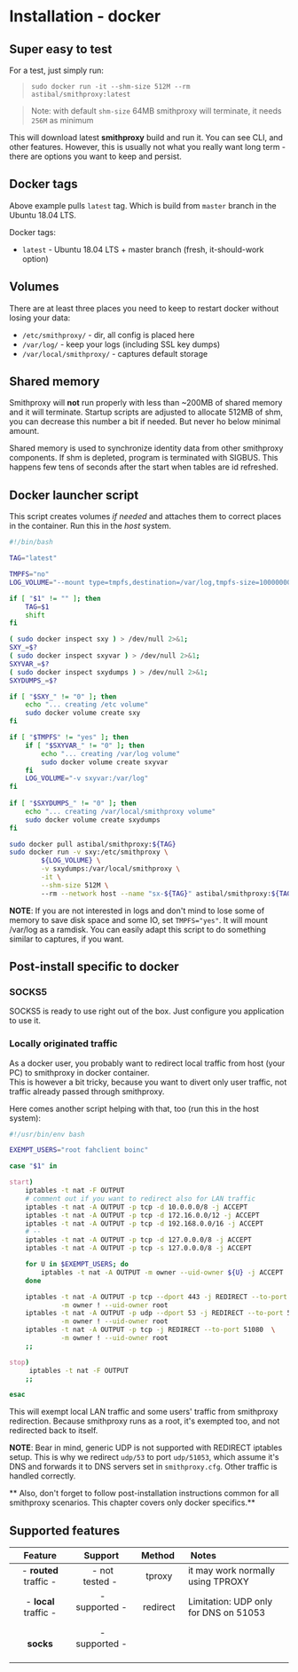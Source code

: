 # Installation - docker

## Super easy to test 

For a test, just simply run: 
> `sudo docker run -it --shm-size 512M --rm astibal/smithproxy:latest`  

>  Note: with default `shm-size` 64MB smithproxy will terminate, it needs `256M` as minimum 

This will download latest **smithproxy** build and run it. You can see CLI, and other features.
However, this is usually not what you really want long term - there are options you want to keep and persist.

## Docker tags

Above example pulls `latest` tag. Which is build from `master` branch in the Ubuntu 18.04 LTS.

Docker tags:

* `latest` - Ubuntu 18.04 LTS + master branch (fresh, it-should-work option)


## Volumes

There are at least three places you need to keep to restart docker without losing your data:

- `/etc/smithproxy/` - dir, all config is placed here
- `/var/log/` - keep your logs (including SSL key dumps)
- `/var/local/smithproxy/` - captures default storage

## Shared memory

Smithproxy will **not** run properly with less than ~200MB of shared memory and it will terminate. 
Startup scripts are adjusted to allocate 512MB of shm, you can decrease this number a bit if needed. 
But never ho below minimal amount.  

Shared memory is used to synchronize identity data from other smithproxy components. If shm is depleted,
program is terminated with SIGBUS. This happens few tens of seconds after the start when tables are id refreshed.  

## Docker launcher script
This script creates volumes *if needed* and attaches them to
correct places in the container. Run this in the *host* system.

```bash
#!/bin/bash

TAG="latest"

TMPFS="no"
LOG_VOLUME="--mount type=tmpfs,destination=/var/log,tmpfs-size=1000000000"

if [ "$1" != "" ]; then
    TAG=$1
    shift
fi

( sudo docker inspect sxy ) > /dev/null 2>&1; 
SXY_=$?
( sudo docker inspect sxyvar ) > /dev/null 2>&1; 
SXYVAR_=$?
( sudo docker inspect sxydumps ) > /dev/null 2>&1; 
SXYDUMPS_=$?

if [ "$SXY_" != "0" ]; then
    echo "... creating /etc volume"
    sudo docker volume create sxy
fi

if [ "$TMPFS" != "yes" ]; then
    if [ "$SXYVAR_" != "0" ]; then
        echo "... creating /var/log volume"
        sudo docker volume create sxyvar
    fi
    LOG_VOLUME="-v sxyvar:/var/log"
fi
    
if [ "$SXYDUMPS_" != "0" ]; then
    echo "... creating /var/local/smithproxy volume"
    sudo docker volume create sxydumps
fi

sudo docker pull astibal/smithproxy:${TAG}
sudo docker run -v sxy:/etc/smithproxy \
        ${LOG_VOLUME} \
        -v sxydumps:/var/local/smithproxy \
        -it \
        --shm-size 512M \ 
        --rm --network host --name "sx-${TAG}" astibal/smithproxy:${TAG} "$@"

```

**NOTE**: If you are not interested in logs and don't mind to lose some of memory to save disk space and some IO, set `TMPFS="yes"`. 
It will mount /var/log as a ramdisk. You can easily adapt this script to do something similar to captures, if you want.


## Post-install specific to docker

### SOCKS5
SOCKS5 is ready to use right out of the box. Just configure you application to use it.

### Locally originated traffic
As a docker user, you probably want to redirect local traffic from host (your PC) to smithproxy in docker container.  
This is however a bit tricky, because you want to divert only user traffic, not traffic already passed through smithproxy.

Here comes another script helping with that, too (run this in the host system):

```bash
#!/usr/bin/env bash

EXEMPT_USERS="root fahclient boinc"

case "$1" in

start)
    iptables -t nat -F OUTPUT
    # comment out if you want to redirect also for LAN traffic
    iptables -t nat -A OUTPUT -p tcp -d 10.0.0.0/8 -j ACCEPT
    iptables -t nat -A OUTPUT -p tcp -d 172.16.0.0/12 -j ACCEPT
    iptables -t nat -A OUTPUT -p tcp -d 192.168.0.0/16 -j ACCEPT
    # --
    iptables -t nat -A OUTPUT -p tcp -d 127.0.0.0/8 -j ACCEPT
    iptables -t nat -A OUTPUT -p tcp -s 127.0.0.0/8 -j ACCEPT

    for U in $EXEMPT_USERS; do
        iptables -t nat -A OUTPUT -m owner --uid-owner ${U} -j ACCEPT
    done

    iptables -t nat -A OUTPUT -p tcp --dport 443 -j REDIRECT --to-port 51443  \
             -m owner ! --uid-owner root
    iptables -t nat -A OUTPUT -p udp --dport 53 -j REDIRECT --to-port 51053   \
             -m owner ! --uid-owner root
    iptables -t nat -A OUTPUT -p tcp -j REDIRECT --to-port 51080  \
             -m owner ! --uid-owner root
    ;;

stop)
     iptables -t nat -F OUTPUT
    ;;

esac
```
This will exempt local LAN traffic and some users' traffic from smithproxy redirection. Because smithproxy runs as a root,
it's exempted too, and not redirected back to itself.

**NOTE**: Bear in mind, generic UDP is not supported with REDIRECT iptables setup.
This is why we redirect `udp/53` to port `udp/51053`, which assume it's DNS and forwards it to DNS servers set in `smithproxy.cfg`.
Other traffic is handled correctly.  

** Also, don't forget to follow post-installation instructions common for all smithproxy scenarios. This chapter covers only docker specifics.**


## Supported features

|&nbsp;Feature&nbsp;|&nbsp;Support&nbsp;|&nbsp;&nbsp;Method&nbsp;&nbsp;|&nbsp;Notes&nbsp;|
|:---:|:---:|:---:|:---|
|- **routed** traffic -| &nbsp;- not tested -&nbsp; |&nbsp;tproxy  | it may work normally using TPROXY     |
|- **local** traffic - | &nbsp;- supported -&nbsp;  |&nbsp;redirect| Limitation: UDP only for DNS on 51053 |
|**socks**             | &nbsp;- supported -&nbsp;  |        |                                       |


&nbsp;
